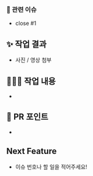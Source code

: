 ### 🔘 관련 이슈

- close #1

## ✨ 작업 결과

- 사진 / 영상 첨부

## 👩🏻‍💻 작업 내용

-

## 👀 PR 포인트

-

## Next Feature

- 이슈 번호나 할 일을 적어주세요!

